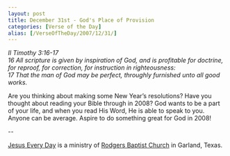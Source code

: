 ```yaml
---
layout: post
title: December 31st - God's Place of Provision
categories: [Verse of the Day]
alias: [/VerseOfTheDay/2007/12/31/]
---
```


_II Timothy 3:16-17  
16 All scripture is given by inspiration of God, and is profitable
for doctrine, for reproof, for correction, for instruction in
righteousness:  
17 That the man of God may be perfect, throughly furnished unto all
good works._

Are you thinking about making some New Year&rsquo;s resolutions?
Have you thought about reading your Bible through in 2008? God wants
to be a part of your life, and when you read His Word, He is able to
speak to you. Anyone can be average. Aspire to do something great for
God in 2008!

 --

<a href=http://jesuseveryday.net>Jesus Every Day</a> is a ministry of <a href=http://rodgersbaptist.net>Rodgers Baptist Church</a> in Garland, Texas.
